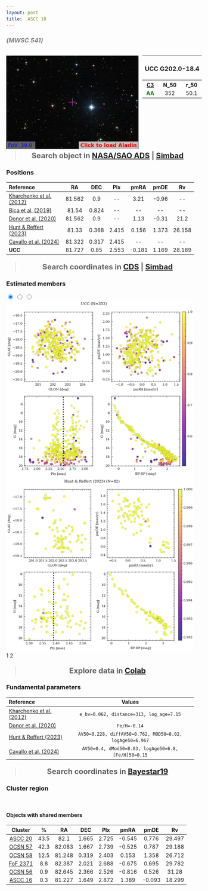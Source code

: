 ```yaml
---
layout: post
title:  ASCC 18
---
```

<h3><span style="color: #808080;"><i>(MWSC 541)</i></span></h3><div style="display: flex; justify-content: space-between; width:720px;height:250px">
<div style="text-align: center;">

<!-- Static image + data attributes for FOV and target -->
<img id="aladin_img"
     data-umami-event="aladin_load"
     src="https://raw.githubusercontent.com/ucc23/Q3N/main/plots/aladin/ascc18.webp"
     alt="Click to load Aladin Lite" 
     style="width:355px;height:250px; cursor: pointer;"
     data-fov="1.67" 
     data-target="81.727 0.85"/>
<!-- Div to contain Aladin Lite viewer -->
<div id="aladin-lite-div" style="width:355px;height:250px;display:none;"></div>
<!-- Aladin Lite script (will be loaded after the image is clicked) -->
<script src="{{ site.baseurl }}/scripts/aladin_load.js"></script>

</div>
<!-- Left block -->

<table style="width:355px;height:250px;">
  <!-- Row 1 (title) -->
  <tr>
    <td colspan="5"><h3>UCC G202.0-18.4</h3></td>
  </tr>
  <!-- Row 2 -->
  <tr>
    <th style="text-align: center;"><a href="https://ucc.ar/faq#what-is-the-c3-parameter" title="Combined class">C3</a></th>
    <th style="text-align: center;"><div title="Stars with membership probability >50%">N_50</div></th>
    <th style="text-align: center;"><div title="Radius that contains half the members [arcmin]">r_50</div></th>
  </tr>
  <!-- Row 3 -->
  <tr>
    <td style="text-align: center;"><span style="color: green; font-weight: bold;">A</span><span style="color: green; font-weight: bold;">A</span></td>
    <td style="text-align: center;">352</td>
    <td style="text-align: center;">50.1</td>
  </tr>
</table>
</div>

> <p style="text-align:center; font-weight: bold; font-size:20px">Search object in <a data-umami-event="nasa_search" href="https://ui.adsabs.harvard.edu/search/q=%20collection%3Aastronomy%20body%3A%22ASCC%2018%22&sort=date%20desc%2C%20bibcode%20desc&p_=0" target="_blank">NASA/SAO ADS</a> | <a data-umami-event="simbad_search" href="https://simbad.cds.unistra.fr/simbad/sim-id-refs?Ident=ascc18" target="_blank">Simbad</a></p>


### Positions

| Reference    | RA    | DEC   | Plx  | pmRA  | pmDE   |  Rv  |
| :---         | :---: | :---: | :---: | :---: | :---: | :---: |
|[Kharchenko et al. (2012)](https://ui.adsabs.harvard.edu/abs/2012A%26A...543A.156K) | 81.562 | 0.9 | -- | 3.21 | -0.96 | -- |
|[Bica et al. (2019)](https://ui.adsabs.harvard.edu/abs/2019AJ....157...12B) | 81.54 | 0.824 | -- | -- | -- | -- |
|[Donor et al. (2020)](https://ui.adsabs.harvard.edu/abs/2020AJ....159..199D) | 81.562 | 0.9 | -- | 1.13 | -0.31 | 21.2 |
|[Hunt & Reffert (2023)](https://ui.adsabs.harvard.edu/abs/2023A%26A...673A.114H) | 81.33 | 0.368 | 2.415 | 0.156 | 1.373 | 26.158 |
|[Cavallo et al. (2024)](https://ui.adsabs.harvard.edu/abs/2024AJ....167...12C) | 81.322 | 0.317 | 2.415 | -- | -- | -- |
| **UCC** |81.727 | 0.85 | 2.553 | -0.181 | 1.169 | 28.189 |

> <p style="text-align:center; font-weight: bold; font-size:20px">Search coordinates in <a data-umami-event="cds_coord_search" href="https://cdsportal.u-strasbg.fr/?target=81.727,+0.85" target="_blank">CDS</a> | <a data-umami-event="simbad_coord_search" href="https://simbad.cds.unistra.fr/mobile/object_list.html?coord=81.727%200.85&output=json&radius=5&userEntry=ascc18" target="_blank">Simbad</a></p>

### Estimated members

<div class="carousel">
<input type="radio" name="radio-btn" id="slide1" checked>
<input type="radio" name="radio-btn" id="slide1">
<input type="radio" name="radio-btn" id="slide2">
<div class="slides">
<div class="slide">
<a href="https://raw.githubusercontent.com/ucc23/Q3N/main/plots/UCC/ascc18.webp" target="_blank">
<img src="https://raw.githubusercontent.com/ucc23/Q3N/main/plots/UCC/ascc18.webp" alt="ASCC 18 UCC">
</a>
</div>
<div class="slide">
<a href="https://raw.githubusercontent.com/ucc23/Q3N/main/plots/HUNT23/ascc18.webp" target="_blank">
<img src="https://raw.githubusercontent.com/ucc23/Q3N/main/plots/HUNT23/ascc18.webp" alt="ASCC 18 HUNT23">
</a>
</div>
</div>
<div class="indicators">
<label for="slide1">1</label>
<label for="slide2">2</label>
</div>
</div>


> <p style="text-align:center; font-weight: bold; font-size:20px">Explore data in <a data-umami-event="colab" href="https://colab.research.google.com/github/ucc23/ucc/blob/main/assets/notebook.ipynb" target="_blank">Colab</a></p>


### Fundamental parameters

| Reference |  Values |
| :---      |  :---:  |
| [Kharchenko et al. (2012)](https://ui.adsabs.harvard.edu/abs/2012A%26A...543A.156K) | `e_bv=0.062, distance=313, log_age=7.15` |
| [Donor et al. (2020)](https://ui.adsabs.harvard.edu/abs/2020AJ....159..199D) | `Fe/H=-0.14` |
| [Hunt & Reffert (2023)](https://ui.adsabs.harvard.edu/abs/2023A%26A...673A.114H) | `AV50=0.228, diffAV50=0.762, MOD50=8.02, logAge50=6.967` |
| [Cavallo et al. (2024)](https://ui.adsabs.harvard.edu/abs/2024AJ....167...12C) | `AV50=0.4, dMod50=8.03, logAge50=6.8, [Fe/H]50=0.15` |

> <p style="text-align:center; font-weight: bold; font-size:20px">Search coordinates in <a data-umami-event="bayestar" href="http://argonaut.skymaps.info/query?lon=202.111%20&lat=-18.364&coordsys=gal&mapname=bayestar2019" target="_blank">Bayestar19</a></p>


### Cluster region

<html lang="en">
  <body>
    <center>
    <div id="plot-params"
         data-oc-name="ascc18"
         data-ra-center="81.54"
         data-dec-center="0.82"
         data-rad-deg="50.1"
         data-plx="2.553">
    </div>
    <div id="plot-container">
        <div id="plot"></div>
    </div>
    <script defer type="module" src="{{ site.baseurl }}/scripts/radec_scatter.js"></script>
    </center>
  </body>
</html>
<br>


#### Objects with shared members

| Cluster | <span title="Percentage of members that this OC shares with the ones listed">%</span>   | RA   | DEC   | Plx   | pmRA  | pmDE  | Rv    |
| :---:   | :-: |:---: | :---: | :---: | :---: | :---: | :---: |
|[ASCC 20](/_clusters/ascc20/)| 43.5 | 82.1 | 1.665 | 2.725 | -0.545 | 0.776 | 29.497 |
|[OCSN 57](/_clusters/ocsn57/)| 42.3 | 82.083 | 1.667 | 2.739 | -0.525 | 0.787 | 29.188 |
|[OCSN 58](/_clusters/ocsn58/)| 12.5 | 81.248 | 0.319 | 2.403 | 0.153 | 1.358 | 26.712 |
|[FoF 2371](/_clusters/fof2371/)| 8.8 | 82.387 | 2.021 | 2.688 | -0.675 | 0.695 | 29.782 |
|[OCSN 56](/_clusters/ocsn56/)| 0.9 | 82.645 | 2.366 | 2.526 | -0.816 | 0.526 | 31.28 |
|[ASCC 16](/_clusters/ascc16/)| 0.3 | 81.227 | 1.649 | 2.872 | 1.389 | -0.093 | 18.299 |